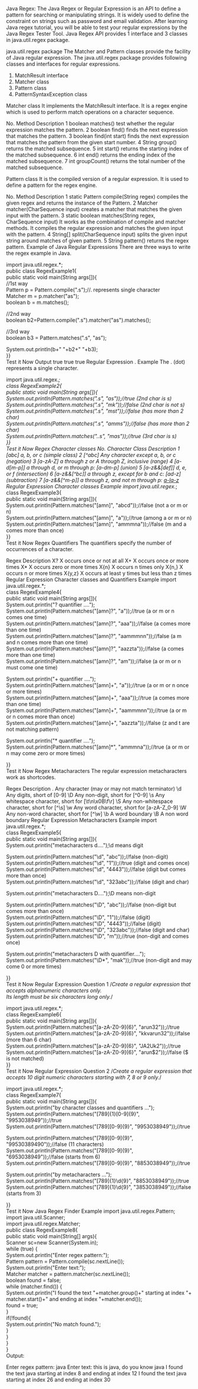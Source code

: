 Java Regex:
The Java Regex or Regular Expression is an API to define a pattern for searching or manipulating strings.
It is widely used to define the constraint on strings such as password and email validation. After learning Java regex tutorial, you will be able to test your regular expressions by the Java Regex Tester Tool.
Java Regex API provides 1 interface and 3 classes in java.util.regex package.

java.util.regex package
The Matcher and Pattern classes provide the facility of Java regular expression. The java.util.regex package provides following classes and interfaces for regular expressions.

1) MatchResult interface
2) Matcher class
3) Pattern class
4) PatternSyntaxException class

Matcher class
It implements the MatchResult interface. It is a regex engine which is used to perform match operations on a character sequence.

No.	Method	Description
1	boolean matches()	test whether the regular expression matches the pattern.
2	boolean find()	finds the next expression that matches the pattern.
3	boolean find(int start)	finds the next expression that matches the pattern from the given start number.
4	String group()	returns the matched subsequence.
5	int start()	returns the starting index of the matched subsequence.
6	int end()	returns the ending index of the matched subsequence.
7	int groupCount()	returns the total number of the matched subsequence.

Pattern class
It is the compiled version of a regular expression. It is used to define a pattern for the regex engine.

No.	Method	Description
1	static Pattern compile(String regex)	compiles the given regex and returns the instance of the Pattern.
2	Matcher matcher(CharSequence input)	creates a matcher that matches the given input with the pattern.
3	static boolean matches(String regex, CharSequence input)	It works as the combination of compile and matcher methods. It compiles the regular expression and matches the given input with the pattern.
4	String[] split(CharSequence input)	splits the given input string around matches of given pattern.
5	String pattern()	returns the regex pattern.
Example of Java Regular Expressions
There are three ways to write the regex example in Java.

import java.util.regex.*;  
public class RegexExample1{  
public static void main(String args[]){  
//1st way  
Pattern p = Pattern.compile(".s");//. represents single character  
Matcher m = p.matcher("as");  
boolean b = m.matches();  
  
//2nd way  
boolean b2=Pattern.compile(".s").matcher("as").matches();  
  
//3rd way  
boolean b3 = Pattern.matches(".s", "as");  
  
System.out.println(b+" "+b2+" "+b3);  
}}  
Test it Now
Output
true true true
Regular Expression . Example
The . (dot) represents a single character.

import java.util.regex.*;  
class RegexExample2{  
public static void main(String args[]){  
System.out.println(Pattern.matches(".s", "as"));//true (2nd char is s)  
System.out.println(Pattern.matches(".s", "mk"));//false (2nd char is not s)  
System.out.println(Pattern.matches(".s", "mst"));//false (has more than 2 char)  
System.out.println(Pattern.matches(".s", "amms"));//false (has more than 2 char)  
System.out.println(Pattern.matches("..s", "mas"));//true (3rd char is s)  
}}  
Test it Now
Regex Character classes
No.	Character Class	Description
1	[abc]	a, b, or c (simple class)
2	[^abc]	Any character except a, b, or c (negation)
3	[a-zA-Z]	a through z or A through Z, inclusive (range)
4	[a-d[m-p]]	a through d, or m through p: [a-dm-p] (union)
5	[a-z&&[def]]	d, e, or f (intersection)
6	[a-z&&[^bc]]	a through z, except for b and c: [ad-z] (subtraction)
7	[a-z&&[^m-p]]	a through z, and not m through p: [a-lq-z](subtraction)
Regular Expression Character classes Example
import java.util.regex.*;  
class RegexExample3{  
public static void main(String args[]){  
System.out.println(Pattern.matches("[amn]", "abcd"));//false (not a or m or n)  
System.out.println(Pattern.matches("[amn]", "a"));//true (among a or m or n)  
System.out.println(Pattern.matches("[amn]", "ammmna"));//false (m and a comes more than once)  
}}  
Test it Now
Regex Quantifiers
The quantifiers specify the number of occurrences of a character.

Regex	Description
X?	X occurs once or not at all
X+	X occurs once or more times
X*	X occurs zero or more times
X{n}	X occurs n times only
X{n,}	X occurs n or more times
X{y,z}	X occurs at least y times but less than z times
Regular Expression Character classes and Quantifiers Example
import java.util.regex.*;  
class RegexExample4{  
public static void main(String args[]){  
System.out.println("? quantifier ....");  
System.out.println(Pattern.matches("[amn]?", "a"));//true (a or m or n comes one time)  
System.out.println(Pattern.matches("[amn]?", "aaa"));//false (a comes more than one time)  
System.out.println(Pattern.matches("[amn]?", "aammmnn"));//false (a m and n comes more than one time)  
System.out.println(Pattern.matches("[amn]?", "aazzta"));//false (a comes more than one time)  
System.out.println(Pattern.matches("[amn]?", "am"));//false (a or m or n must come one time)  
  
System.out.println("+ quantifier ....");  
System.out.println(Pattern.matches("[amn]+", "a"));//true (a or m or n once or more times)  
System.out.println(Pattern.matches("[amn]+", "aaa"));//true (a comes more than one time)  
System.out.println(Pattern.matches("[amn]+", "aammmnn"));//true (a or m or n comes more than once)  
System.out.println(Pattern.matches("[amn]+", "aazzta"));//false (z and t are not matching pattern)  
  
System.out.println("* quantifier ....");  
System.out.println(Pattern.matches("[amn]*", "ammmna"));//true (a or m or n may come zero or more times)  
  
}}  
Test it Now
Regex Metacharacters
The regular expression metacharacters work as shortcodes.

Regex	Description
.	Any character (may or may not match terminator)
\d	Any digits, short of [0-9]
\D	Any non-digit, short for [^0-9]
\s	Any whitespace character, short for [\t\n\x0B\f\r]
\S	Any non-whitespace character, short for [^\s]
\w	Any word character, short for [a-zA-Z_0-9]
\W	Any non-word character, short for [^\w]
\b	A word boundary
\B	A non word boundary
Regular Expression Metacharacters Example
import java.util.regex.*;  
class RegexExample5{  
public static void main(String args[]){  
System.out.println("metacharacters d....");\\d means digit  
  
System.out.println(Pattern.matches("\\d", "abc"));//false (non-digit)  
System.out.println(Pattern.matches("\\d", "1"));//true (digit and comes once)  
System.out.println(Pattern.matches("\\d", "4443"));//false (digit but comes more than once)  
System.out.println(Pattern.matches("\\d", "323abc"));//false (digit and char)  
  
System.out.println("metacharacters D....");\\D means non-digit  
  
System.out.println(Pattern.matches("\\D", "abc"));//false (non-digit but comes more than once)  
System.out.println(Pattern.matches("\\D", "1"));//false (digit)  
System.out.println(Pattern.matches("\\D", "4443"));//false (digit)  
System.out.println(Pattern.matches("\\D", "323abc"));//false (digit and char)  
System.out.println(Pattern.matches("\\D", "m"));//true (non-digit and comes once)  
  
System.out.println("metacharacters D with quantifier....");  
System.out.println(Pattern.matches("\\D*", "mak"));//true (non-digit and may come 0 or more times)  
  
}}  
Test it Now
Regular Expression Question 1
/*Create a regular expression that accepts alphanumeric characters only.  
Its length must be six characters long only.*/  
  
import java.util.regex.*;  
class RegexExample6{  
public static void main(String args[]){  
System.out.println(Pattern.matches("[a-zA-Z0-9]{6}", "arun32"));//true  
System.out.println(Pattern.matches("[a-zA-Z0-9]{6}", "kkvarun32"));//false (more than 6 char)  
System.out.println(Pattern.matches("[a-zA-Z0-9]{6}", "JA2Uk2"));//true  
System.out.println(Pattern.matches("[a-zA-Z0-9]{6}", "arun$2"));//false ($ is not matched)  
}}  
Test it Now
Regular Expression Question 2
/*Create a regular expression that accepts 10 digit numeric characters 
 starting with 7, 8 or 9 only.*/  
  
import java.util.regex.*;  
class RegexExample7{  
public static void main(String args[]){  
System.out.println("by character classes and quantifiers ...");  
System.out.println(Pattern.matches("[789]{1}[0-9]{9}", "9953038949"));//true  
System.out.println(Pattern.matches("[789][0-9]{9}", "9953038949"));//true  
  
System.out.println(Pattern.matches("[789][0-9]{9}", "99530389490"));//false (11 characters)  
System.out.println(Pattern.matches("[789][0-9]{9}", "6953038949"));//false (starts from 6)  
System.out.println(Pattern.matches("[789][0-9]{9}", "8853038949"));//true  
  
System.out.println("by metacharacters ...");  
System.out.println(Pattern.matches("[789]{1}\\d{9}", "8853038949"));//true  
System.out.println(Pattern.matches("[789]{1}\\d{9}", "3853038949"));//false (starts from 3)  
  
}}  
Test it Now
Java Regex Finder Example
import java.util.regex.Pattern;  
import java.util.Scanner;  
import java.util.regex.Matcher;    
public class RegexExample8{    
    public static void main(String[] args){    
        Scanner sc=new Scanner(System.in);  
        while (true) {    
            System.out.println("Enter regex pattern:");  
            Pattern pattern = Pattern.compile(sc.nextLine());    
            System.out.println("Enter text:");  
            Matcher matcher = pattern.matcher(sc.nextLine());    
            boolean found = false;    
            while (matcher.find()) {    
                System.out.println("I found the text "+matcher.group()+" starting at index "+    
                 matcher.start()+" and ending at index "+matcher.end());    
                found = true;    
            }    
            if(!found){    
                System.out.println("No match found.");    
            }    
        }    
    }    
}    
Output:

Enter regex pattern: java
Enter text: this is java, do you know java
I found the text java starting at index 8 and ending at index 12
I found the text java starting at index 26 and ending at index 30
